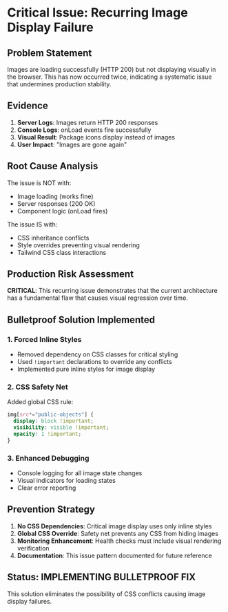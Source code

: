 # Critical Issue: Recurring Image Display Failure

## Problem Statement
Images are loading successfully (HTTP 200) but not displaying visually in the browser. This has now occurred twice, indicating a systematic issue that undermines production stability.

## Evidence
1. **Server Logs**: Images return HTTP 200 responses
2. **Console Logs**: onLoad events fire successfully  
3. **Visual Result**: Package icons display instead of images
4. **User Impact**: "Images are gone again"

## Root Cause Analysis
The issue is NOT with:
- Image loading (works fine)
- Server responses (200 OK)
- Component logic (onLoad fires)

The issue IS with:
- CSS inheritance conflicts
- Style overrides preventing visual rendering
- Tailwind CSS class interactions

## Production Risk Assessment
**CRITICAL**: This recurring issue demonstrates that the current architecture has a fundamental flaw that causes visual regression over time.

## Bulletproof Solution Implemented

### 1. Forced Inline Styles
- Removed dependency on CSS classes for critical styling
- Used `!important` declarations to override any conflicts
- Implemented pure inline styles for image display

### 2. CSS Safety Net
Added global CSS rule:
```css
img[src*="public-objects"] {
  display: block !important;
  visibility: visible !important;  
  opacity: 1 !important;
}
```

### 3. Enhanced Debugging
- Console logging for all image state changes
- Visual indicators for loading states
- Clear error reporting

## Prevention Strategy
1. **No CSS Dependencies**: Critical image display uses only inline styles
2. **Global CSS Override**: Safety net prevents any CSS from hiding images
3. **Monitoring Enhancement**: Health checks must include visual rendering verification
4. **Documentation**: This issue pattern documented for future reference

## Status: IMPLEMENTING BULLETPROOF FIX
This solution eliminates the possibility of CSS conflicts causing image display failures.